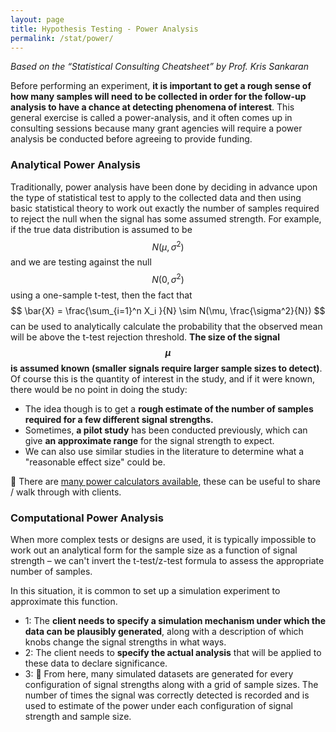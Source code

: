 ```yaml
---
layout: page
title: Hypothesis Testing - Power Analysis
permalink: /stat/power/
---
```

*Based on the “Statistical Consulting Cheatsheet” by Prof. Kris Sankaran*

Before performing an experiment, __it is important to get a rough sense of how
many samples will need to be collected in order for the follow-up analysis to have
a chance at detecting phenomena of interest__. This general exercise is called a
power-analysis, and it often comes up in consulting sessions because many grant
agencies will require a power analysis be conducted before agreeing to provide
funding.


### Analytical Power Analysis


Traditionally, power analysis have been done by deciding in advance upon the
type of statistical test to apply to the collected data and then using basic statistical theory to work out exactly the number of samples required to reject the
null when the signal has some assumed strength.
 For example, if the true data distribution is assumed to be  $$ N(\mu, \sigma^2)$$ and we are testing against the null   $$ N(0, \sigma^2) $$
using a one-sample t-test,
then the fact that $$ \bar{X} = \frac{\sum_{i=1}^n X_i }{N} \sim N(\mu, \frac{\sigma^2}{N}) $$
can be used to analytically calculate
the probability that the observed mean will be above the t-test rejection
threshold. __The size of the signal $$ \mu$$ is assumed known (smaller signals require larger
sample sizes to detect)__. Of course this is the quantity of interest in the
study, and if it were known, there would be no point in doing the study:
+ The idea though is to get a __rough estimate of the number of samples required
for a few different signal strengths.__
+ Sometimes, __a pilot study__ has been conducted previously, which can give __an approximate
range__ for the signal strength to expect.
+ We can also use similar studies in the literature to determine what a "reasonable effect size"
could be.

 There are [many power calculators available](http://powerandsamplesize.com/), these can be useful to share
/ walk through with clients.


### Computational Power Analysis

When more complex tests or designs are used, it is typically impossible to work
out an analytical form for the sample size as a function of signal strength – we can't invert the t-test/z-test formula to assess the appropriate number of samples. 

In
this situation, it is common to set up a simulation experiment to approximate
this function. 
+ 1: The __client needs to specify a simulation mechanism under which the data
can be plausibly generated__, along with a description of which knobs change
the signal strengths in what ways.
+ 2: The client needs to __specify the actual analysis__ that will be applied to these
data to declare significance.
+ 3:  From here, many simulated datasets are generated for every configuration
of signal strengths along with a grid of sample sizes. The number of times
the signal was correctly detected is recorded and is used to estimate of the
power under each configuration of signal strength and sample size.

